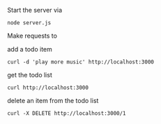 Start the server via

    node server.js


Make requests to

add a todo item

    curl -d 'play more music' http://localhost:3000

get the todo list

    curl http://localhost:3000

delete an item from the todo list

    curl -X DELETE http://localhost:3000/1

